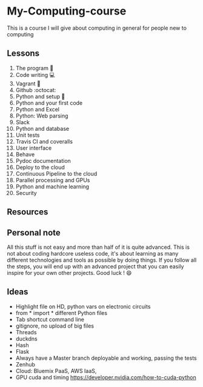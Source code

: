 # My-Computing-course
This is a course I will give about computing in general for people new to computing

## Lessons
1. The program :floppy_disk:
2. Code writing :computer:
3. Vagrant :crystal_ball:
4. Github :octocat:
5. Python and setup :snake:
6. Python and your first code
7. Python and Excel
8. Python: Web parsing
9. Slack
10. Python and database
11. Unit tests
12. Travis CI and coveralls
13. User interface
14. Behave
15. Pydoc documentation
16. Deploy to the cloud
16. Continuous Pipeline to the cloud
18. Parallel processing and GPUs
19. Python and machine learning
20. Security

## Resources

## Personal note
All this stuff is not easy and more than half of it is quite advanced.
This is not about coding hardcore useless code, it's about learning 
as many different technologies and tools as possible by doing things.
If you follow all the steps, you will end up with an advanced project that 
you can easily inspire for your own other projects. Good luck ! :smile:

## Ideas
- Highlight file on HD, python vars on electronic circuits
- from * import * different Python files
- Tab shortcut command line
- gitignore, no upload of big files
- Threads
- duckdns
- Hash
- Flask
- Always have a Master branch deployable and working, passing the tests
- Zenhub
- Cloud: Bluemix PaaS, AWS IaaS,
- GPU cuda and timing https://developer.nvidia.com/how-to-cuda-python